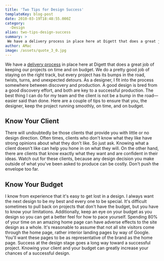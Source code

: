 ```yaml
---
title: 'Two Tips for Design Success'
templateKey: blog-post
date: 2010-03-19T18:48:55.000Z
category: 
  -Design
alias: two-tips-design-success
summary: > 
 We have a delivery process in place here at Digett that does a great job of keeping our projects on time and on budget. We do a pretty good job of staying on the right track, but every project has its bumps in the road, twists, turns, and unexpected detours.
author: AMac
image: /assets/quote_3_0.jpg
---
```


We have a [delivery process](/2010/02/01/digett-delivery-process) in place here at Digett that does a great job of keeping our projects on time and on budget. We do a pretty good job of staying on the right track, but every project has its bumps in the road, twists, turns, and unexpected detours. As a designer, I fit into the process somewhere between discovery and production. A good design is bred from a good discovery effort, and both are key to a successful production. The best thing I can do for my team and the client is not be a bump in the road—easier said than done. Here are a couple of tips to ensure that you, the designer, keep the project running smoothly, on time, and on budget.

Know Your Client
----------------

There will undoubtedly be those clients that provide you with little or no design direction. Often times, clients who don't know what they like have strong opinions about what they don't like. So just ask. Knowing what a client doesn't like can help you hone in on what they will. On the other hand, there are clients that know exactly what they want and are confident in their ideas. Watch out for these clients, because any design decision you make outside of what you've been asked to produce can be costly. Don't push the envelope too far.

Know Your Budget
----------------

I know from experience that it's easy to get lost in a design. I always want the next design to be my best and every one to be special. It's difficult sometimes to pull back on projects that don't have the budget, but you have to know your limitations. Additionally, keep an eye on your budget as you design so you can get a better feel for how to pace yourself. Spending 80% of your time on an amazing home page can have adverse effects to the site design as a whole. It's reasonable to assume that not all site visitors come through the home page, rather interior landing pages by way of Google. You'll want these pages to be as representative of the brand as the home page. Success at the design stage goes a long way toward a successful project. Knowing your client and your budget can greatly increase your chances of a successful design.
